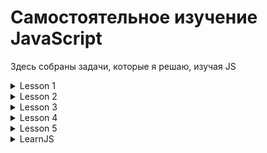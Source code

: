 Самостоятельное изучение JavaScript
====
Здесь собраны задачи, которые я решаю, изучая JS
<details>
<summary>Lesson 1</summary>

 1. Необходимо пользователя попросить ввести температуру в градусах Цельсия,
преобразовать введенное пользователем значение в соответствующую температуру
в градусах по Фаренгейту и вывести в alert сообщение с текстом:
"Цельсий: {C}, Фаренгейт: {F}"
Где вместо {C} и {F} должны быть подставлены соответствующие значения, которые
были получены ранее.
Формула перевода градусов Цельсия в градусы Фаренгейта:
градусы Фаренгейта = (9 / 5) * градусы Цельсия + 32

Уточнение: пользователь всегда вводит корректное число.

2. Необходимо создать переменную name, записать в эту переменную свое имя.
Необходимо также создать переменную admin и присвоить этой переменной значение
из переменной name.
Вывести значение переменной admin в консоль.

3. Вывод выражений в консоль. Над каждым выводом в консоль необходимо объяснить почему мы получаем такой
результат.
+ 10 + 10 + "10"
+ 10 + "10" + 10
+ 10 + 10 + +"10"
+ 10 / -""
+ 10 / +"2,5"

4. Необходимо от пользователя получить число и вывести разряды числа, а именно: количество сотен, десятков и единиц.
</details>
<details>
<summary>Lesson 2</summary>

1. Разбор различий префиксной и постфиксной формы инкремента

2. Комментарий кода внутри. Операции присваивания и матем. операции

3. Задача: 

    Необходимо попросить пользователя ввести два числа в переменные `a` и `b`.
    Необходимо вывести в консоль один результат из следующих проверок:
    1. Если оба числа в переменных `a` и `b` положительные, вывести разность
    чисел `a` и `b`, а именно, вычесть из переменной `a` значение переменной `b`.
    2. Если оба числа в переменных `a` и `b` отрицательные, вывести произведение
    чисел `a` и `b`.
    3. Если числа в переменных `a` и `b` разных знаков, вывести сумму чисел
    `a` и `b`.
    В остальных случаях программа не должна ничего выводить.

4. Необходимо реализовать четыре функции, каждая функция должна принимать по два
числа и выполнять одну из операций (каждая функция выполняет одну из них):

    1. Сложение
    2. Разность
    3. Умножение
    4. Деление

5. Создание простого калькулятора ("+", "-", "*", "/".) - функция mathoperation(arg1, arg2, operation)

6. Решение задачи:

    Необходимо реализовать функцию, которая будет принимать первым аргументом
    целое положительное число, в следующих трех аргументах функция принимает слова
    в разных склонениях.
    Функция должна возвращать одно из трех переданных в параметры слов подходящее
    под число, которое передано первым аргументом.

    Пример:
    console.log(declinationOfNumber(1, "яблоко", "яблока", "яблок")); // "яблоко"
    console.log(declinationOfNumber(2, "мяч", "мяча", "мячей")); // "мяча"
    console.log(declinationOfNumber(5, "стул", "стула", "стульев")); // "стульев"

    Функция должна работать с любым словом и любым целым положительным числом.
    Все аргументы, которые будут передаваться функции будут верны.

</details>

<details>
<summary>Lesson 3</summary>

1. Необходимо с помощью цикла for вывести следующие 11 строк в консоль:
0 – это ноль
1 – нечетное число
2 – четное число
3 – нечетное число
…
10 – четное число

2. Необходимо из объекта, который лежит в константе post вывести значения, к
которым приписан комментарий, в консоль.

3. Дан массив products, необходимо цену каждого продукта уменьшить на 15% используя
метод forEach.

4.
- Необходимо вывести в консоль массив продуктов в котором есть хоть одна
фотография используя метод filter. Исходные данные - массив products.
- Необходимо отсортировать массив products используя метод sort по цене,
начиная с самой маленькой, заканчивая самой большой ценой, после чего вывести
отсортированный массив в консоль.

5. Вывести с помощью цикла for числа от 0 до 9, НЕ используя тело цикла. То есть
выглядеть должно примерно так: for(…){/* здесь пусто */}

6. Вывести горку в консоль (используя цикл for), как показано на рисунке, только у вашей горки должно быть 20 рядов, а не 5:

```
x
xx
xxx
xxxx
xxxxx
```
</details>

<details>
<summary>Lesson 4</summary>

1. Необходимо данное задание выполнить в es5 стиле и в es6 стиле. Необходимо создать функцию-конструктор/класс для продукта. Названия: `ProductES5` для es5 стиля, `ProductES6` для es6 стиля. При создании объекта от функции-конструктора/класса необходимо передавать имя и цену товара, эта информация должна быть сохранена в объекте.
Также у объекта должна быть возможность выполнить метод `make25Discount`, данный метод должен уменьшать стоимость продукта на 25%. Необходимо продемонстрировать работу с объектом (в свободной форме).

2. Необходимо данное задание выполнить в es5 стиле и в es6 стиле. Необходимо создать функцию-конструктор/класс для поста в социальной сети. Названия: `PostES5` для es5 стиля и `PostES6` для es6 стиля.
Пост должен хранить:
    1. Автора поста (имени достаточно).
    2. Текст поста.
    3. Дату и время последнего изменения поста.
Данные автора поста и текст поста необходимо передавать при создании экземпляра объекта.

Каждому экземпляру объекта должен быть доступен метод `edit`, который будет менять текст поста.

Необходимо создать функцию-конструктор/класс для закрепленного поста в социальной сети.
Названия: `AttachedPostES5` для es5 стиля и `AttachedPostES6` для es6 стиля.
Закрепленный пост должен наследоваться от обычного поста. Данные автора поста и текст поста необходимо передавать при создании экземпляра объекта.
Закрепленный пост должен иметь свойство `highlighted`, в котором по умолчанию будет лежать значение false (это свойство будет обозначать, будет ли наш закрепленный пост подсвечен).
У экземпляров объекта закрепленного поста должен быть метод с названием `makeTextHighlighted`, который сделает так, чтобы наш пост стал подсвеченным (будет менять свойство `highlighted`).

3. Необходимо создать функцию getDigitsOfNumber, которая принимает целое
положительное число в диапазоне от 0 до 1000.
Функция должна вернуть обычный объект с тремя свойствами:
    1. units - содержит число, количество единиц в параметре функции.
    2. dozens - содержит число, количество десятков в параметре функции.
    3. hundreds - содержит число, количество сотен в параметре функции.

Если функции было передано не целое положительное число, либо число в ином
диапазоне, нежели задано в условии, функция должна вывести в консоль информацию
об ошибке и вернуть пустой объект.
Необходимо также прописать jsdoc для данной функции.
</details>

<details>
<summary>Lesson 5</summary>

- Введение в DOM: поиск, изменение, создание и удаление объектов.
- Обработчики событий

</details>
<details>
<summary>LearnJS</summary>

Объекты:

1. Напишите функцию isEmpty(obj), которая возвращает true, если у объекта нет свойств, иначе false.

2. У нас есть объект, в котором хранятся зарплаты нашей команды. Напишите код для суммирования всех зарплат и сохраните результат в переменной sum. Должно получиться 390.
Если объект salaries пуст, то результат должен быть 0.

3. Создайте функцию multiplyNumeric(obj), которая умножает все числовые свойства объекта obj на 2. Обратите внимание, что multiplyNumeric не нужно ничего возвращать. Следует напрямую изменять объект.
P.S. Используйте typeof для проверки, что значение свойства числовое.

4. Создание объекта

5. Копирование объектов.

В объектах данные хранятся по ссылке. Т.о. если 2 переменные хранят ссылку на 1 объект, при изменении одной переменной, значение другой переменной также будет изменено.

6. Сравнение объектов

Переменные равны только тогда, когда они ссылаются на один и тот же объект. Если создать отдельно 2 пустых объекта, то они не будут равны, так как занимают разные места в памяти.

7. cоздание простого калькулятора для чтения, суммы и умножения. Создать объект калькулятор с методами:
read() (читать) запрашивает два значения и сохраняет их как свойства объекта.
sum() (суммировать) возвращает сумму сохранённых значений.
mul() (умножить) перемножает сохранённые значения и возвращает результат.

8. У нас есть объект ladder (лестница), который позволяет подниматься и спускаться. Для того, чтобы получилось сделать цепь вызовов, а не просто последовательность, нужно в каждом методе возвращать this. (т.е. объект)

Работа с функциями:

4. Встроенный метод Math.random() возвращает случайное число от 0 (включительно) до 1 (но не включая 1).
Напишите функцию random(min, max), которая генерирует случайное число с плавающей точкой от min до max (но не включая max).
Напишите функцию randomInteger(min, max), которая генерирует случайное целое (integer) число от min до max (включительно). Любое число из интервала min..max должно появляться с одинаковой вероятностью.

5. Напишите функцию ucFirst(str), возвращающую строку str с заглавным первым символом.

6. Напишите функцию checkSpam(str), возвращающую true, если str содержит 'viagra' или 'XXX', а иначе false.
Функция должна быть нечувствительна к регистру.

7. Создайте функцию truncate(str, maxlength), которая проверяет длину строки str и, если она превосходит maxlength, заменяет конец str на "…", так, чтобы её длина стала равна maxlength. Результатом функции должна быть та же строка, если усечение не требуется, либо, если необходимо, усечённая строка.

</details>